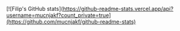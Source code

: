 [![Filip's GitHub stats](https://github-readme-stats.vercel.app/api?username=mucnjakf?count_private=true](https://github.com/mucnjakf/github-readme-stats)
